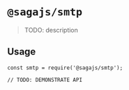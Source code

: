 # `@sagajs/smtp`

> TODO: description

## Usage

```
const smtp = require('@sagajs/smtp');

// TODO: DEMONSTRATE API
```
